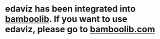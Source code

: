 # edaviz has been integrated into [bamboolib](https://bamboolib.com/). If you want to use edaviz, please go to [bamboolib.com](https://bamboolib.com/)
